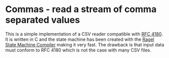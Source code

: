 # Commas - read a stream of comma separated values

This is a simple implementation of a CSV reader compatible with 
[RFC 4180](http://tools.ietf.org/html/rfc4180).  It is written in C and the
state machine has been created with the 
[Ragel State Machine Compiler](http://www.complang.org/ragel/) making it very
fast.  The drawback is that input data must conform to RFC 4180 which is not the
case with many CSV files.
